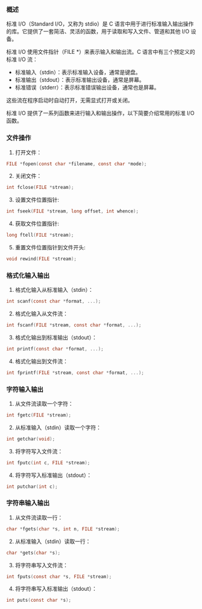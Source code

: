 ### 概述

标准 I/O（Standard I/O，又称为 stdio）是 C 语言中用于进行标准输入输出操作的库。它提供了一套简洁、灵活的函数，用于读取和写入文件、管道和其他 I/O 设备。

标准 I/O 使用文件指针（FILE \*）来表示输入和输出流。C 语言中有三个预定义的标准 I/O 流：

- 标准输入（stdin）：表示标准输入设备，通常是键盘。
- 标准输出（stdout）：表示标准输出设备，通常是屏幕。
- 标准错误（stderr）：表示标准错误输出设备，通常也是屏幕。

这些流在程序启动时自动打开，无需显式打开或关闭。

标准 I/O 提供了一系列函数来进行输入和输出操作，以下简要介绍常用的标准 I/O 函数。

### 文件操作

1. 打开文件：

```c
FILE *fopen(const char *filename, const char *mode);
```

2. 关闭文件：

```c
int fclose(FILE *stream);
```

3. 设置文件位置指针:

```c
int fseek(FILE *stream, long offset, int whence);
```

4. 获取文件位置指针:

```c
long ftell(FILE *stream);
```

5. 重置文件位置指针到文件开头:

```c
void rewind(FILE *stream);
```

### 格式化输入输出

1. 格式化输入从标准输入（stdin）：

```c
int scanf(const char *format, ...);
```

2. 格式化输入从文件流：

```c
int fscanf(FILE *stream, const char *format, ...);
```

3. 格式化输出到标准输出（stdout）：

```c
int printf(const char *format, ...);
```

4. 格式化输出到文件流：

```c
int fprintf(FILE *stream, const char *format, ...);
```

### 字符输入输出

1. 从文件流读取一个字符：

```c
int fgetc(FILE *stream);
```

2. 从标准输入（stdin）读取一个字符：

```c
int getchar(void);
```

3. 将字符写入文件流：

```c
int fputc(int c, FILE *stream);
```

4. 将字符写入标准输出（stdout）：

```c
int putchar(int c);
```

### 字符串输入输出

1. 从文件流读取一行：

```c
char *fgets(char *s, int n, FILE *stream);
```

2. 从标准输入（stdin）读取一行：

```c
char *gets(char *s);
```

3. 将字符串写入文件流：

```c
int fputs(const char *s, FILE *stream);
```

4. 将字符串写入标准输出（stdout）：

```c
int puts(const char *s);
```
